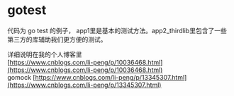 # gotest
代码为 go test 的例子，
app1里是基本的测试方法。app2_thirdlib里包含了一些第三方的库辅助我们更方便的测试。

详细说明在我的个人博客里   
[https://www.cnblogs.com/li-peng/p/10036468.html](https://www.cnblogs.com/li-peng/p/10036468.html)    
gomock [https://www.cnblogs.com/li-peng/p/13345307.html](https://www.cnblogs.com/li-peng/p/13345307.html)
